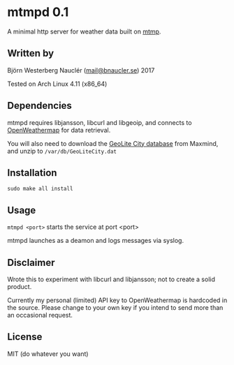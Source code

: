 # mtmpd 0.1
A minimal http server for weather data built on [mtmp](https://github.com/bnaucler/mtmp).

## Written by
Björn Westerberg Nauclér (mail@bnaucler.se) 2017

Tested on Arch Linux 4.11 (x86\_64)

## Dependencies
mtmpd requires libjansson, libcurl and libgeoip, and connects to [OpenWeathermap](http://openweathermap.org) for data retrieval.

You will also need to download the [GeoLite City database](http://geolite.maxmind.com/download/geoip/database/GeoLiteCity.dat.gz) from Maxmind, and unzip to `/var/db/GeoLiteCity.dat`

## Installation
`sudo make all install`

## Usage
`mtmpd <port>` starts the service at port \<port\>

mtmpd launches as a deamon and logs messages via syslog.

## Disclaimer
Wrote this to experiment with libcurl and libjansson; not to create a solid product.

Currently my personal (limited) API key to OpenWeathermap is hardcoded in the source. Please change to your own key if you intend to send more than an occasional request.

## License
MIT (do whatever you want)
